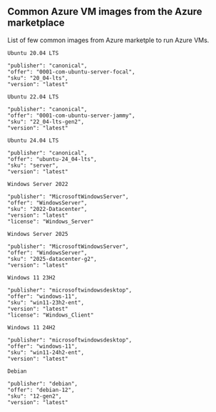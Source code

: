 <properties
pageTitle= 'Common Azure VM images from the Azure marketplace'
description= "Common Azure VM images from the Azure marketplace"
documentationcenter: na
services=""
documentationCenter="na"
authors="fabferri"
manager=""
editor=""/>

<tags
   ms.service="configuration-Example-Azure"
   ms.devlang="na"
   ms.topic="article"
   ms.tgt_pltfrm="na"
   ms.workload="na"
   ms.date="18/08/2018"
   ms.author="fabferri" />

## Common Azure VM images from the Azure marketplace
List of few common images from Azure marketple to run Azure VMs.

`Ubuntu 20.04 LTS`
```Console
"publisher": "canonical",
"offer": "0001-com-ubuntu-server-focal",
"sku": "20_04-lts",
"version": "latest"
```

`Ubuntu 22.04 LTS`
```Console
"publisher": "canonical",
"offer": "0001-com-ubuntu-server-jammy",
"sku": "22_04-lts-gen2",
"version": "latest"
```

`Ubuntu 24.04 LTS`
```Console
"publisher": "canonical",
"offer": "ubuntu-24_04-lts",
"sku": "server",
"version": "latest"
```

`Windows Server 2022`
```Console
"publisher": "MicrosoftWindowsServer",
"offer": "WindowsServer",
"sku": "2022-Datacenter",
"version": "latest"
"license": "Windows_Server"
```

`Windows Server 2025`
```Console
"publisher": "MicrosoftWindowsServer",
"offer": "WindowsServer",
"sku": "2025-datacenter-g2",
"version": "latest"
```

`Windows 11 23H2`
```Console
"publisher": "microsoftwindowsdesktop",
"offer": "windows-11",
"sku": "win11-23h2-ent",
"version": "latest"
"license": "Windows_Client"
```

`Windows 11 24H2`
```console
"publisher": "microsoftwindowsdesktop",
"offer": "windows-11",
"sku": "win11-24h2-ent",
"version": "latest"
```

`Debian`
```Console
"publisher": "debian",
"offer": "debian-12",
"sku": "12-gen2",
"version": "latest"
```

<!--Image References-->

<!--Link References-->

